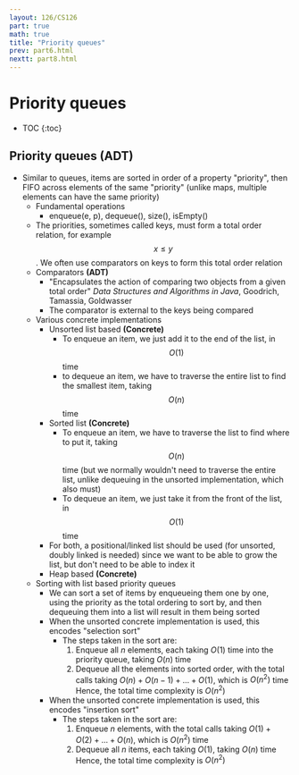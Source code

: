 ```yaml
---
layout: 126/CS126
part: true
math: true
title: "Priority queues"
prev: part6.html
nextt: part8.html
---
```



# Priority queues

* TOC
{:toc}

## Priority queues (ADT)

- Similar to queues, items are sorted in order of a property "priority", then FIFO across elements of the same "priority" (unlike maps, multiple elements can have the same priority)
  - Fundamental operations
    - enqueue(e, p), dequeue(), size(), isEmpty()
  - The priorities, sometimes called keys, must form a total order relation, for example $$x \leq y$$. We often use comparators on keys to form this total order relation
  - Comparators **(ADT)**
    - "Encapsulates the action of comparing two objects from a given total order" *Data Structures and Algorithms in Java*, Goodrich, Tamassia, Goldwasser
    - The comparator is external to the keys being compared
  - Various concrete implementations
    - Unsorted list based **(Concrete)**
      - To enqueue an item, we just add it to the end of the list, in $$O(1)$$ time
      - to dequeue an item, we have to traverse the entire list to find the smallest item, taking $$O(n)$$ time
    - Sorted list **(Concrete)**
      - To enqueue an item, we have to traverse the list to find where to put it, taking $$O(n)$$ time (but we normally wouldn't need to traverse the entire list, unlike dequeuing in the unsorted implementation, which also must)
      - To dequeue an item, we just take it from the front of the list, in $$O(1)$$ time
    - For both, a positional/linked list should be used (for unsorted, doubly linked is needed)  since we want to be able to grow the list, but don't need to be able to index it
    - Heap based **(Concrete)**
  - Sorting with list based priority queues
    - We can sort a set of items by enqueueing them one by one, using the priority as the total ordering to sort by, and then dequeuing them into a list will result in them being sorted
    - When the unsorted concrete implementation is used, this encodes "selection sort"
      - The steps taken in the sort are:
        1. Enqueue all $n$ elements, each taking $O(1)$ time into the priority queue, taking $O(n)$ time
        2. Dequeue all the elements into sorted order, with the total calls taking $O(n) + O(n-1) + ... + O(1)$, which is $O(n^2)$ time
        Hence, the total time complexity is $O(n^2)$
    - When the unsorted concrete implementation is used, this encodes "insertion sort"
      - The steps taken in the sort are:
        1. Enqueue $n$ elements, with the total calls taking $O(1) + O(2) + ... + O(n)$, which is $O(n^2)$ time
        2. Dequeue all $n$ items, each taking $O(1)$, taking $O(n)$ time
        Hence, the total time complexity is $O(n^2)$
